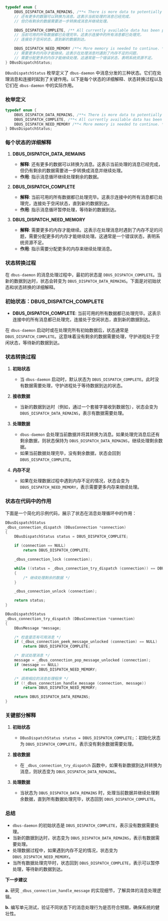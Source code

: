 ```C
typedef enum {
    DBUS_DISPATCH_DATA_REMAINS, /**< There is more data to potentially convert to messages. */
    // 还有更多的数据可以转换为消息。这表示当前处理的消息已经完成，
    // 但仍有剩余的数据需要进一步转换成消息并继续处理。

    DBUS_DISPATCH_COMPLETE, /** All currently available data has been processed. */
    // 当前可用的所有数据都已处理完毕。这表示连接中的所有消息都已处理完，
    // 连接处于空闲状态，直到新的数据到达。

    DBUS_DISPATCH_NEED_MEMORY /**< More memory is needed to continue. */
    // 需要更多的内存才能继续。这表示在处理消息时遇到了内存不足的问题，
    // 需要分配更多的内存才能继续处理。这通常是一个错误状态，表明系统资源不足。
} DBusDispatchStatus;
```

`DBusDispatchStatus` 枚举定义了 `dbus-daemon` 中消息分发的三种状态。它们在处理消息和连接时起到了关键作用。以下是每个状态的详细解释、状态转换过程以及它们在 `dbus-daemon` 中的实际作用。

### 枚举定义

```c
typedef enum {
    DBUS_DISPATCH_DATA_REMAINS, /**< There is more data to potentially convert to messages. */
    DBUS_DISPATCH_COMPLETE, /**< All currently available data has been processed. */
    DBUS_DISPATCH_NEED_MEMORY /**< More memory is needed to continue. */
} DBusDispatchStatus;
```

### 每个状态的详细解释

1. **DBUS_DISPATCH_DATA_REMAINS**
   - **解释**: 还有更多的数据可以转换为消息。这表示当前处理的消息已经完成，但仍有剩余的数据需要进一步转换成消息并继续处理。
   - **作用**: 指示消息循环继续处理剩余的数据。

2. **DBUS_DISPATCH_COMPLETE**
   - **解释**: 当前可用的所有数据都已处理完毕。这表示连接中的所有消息都已处理完，连接处于空闲状态，直到新的数据到达。
   - **作用**: 指示消息循环暂停处理，等待新的数据到达。

3. **DBUS_DISPATCH_NEED_MEMORY**
   - **解释**: 需要更多的内存才能继续。这表示在处理消息时遇到了内存不足的问题，需要分配更多的内存才能继续处理。这通常是一个错误状态，表明系统资源不足。
   - **作用**: 指示需要分配更多的内存来继续处理消息。

### 状态转换过程

在 `dbus-daemon` 的消息处理过程中，最初的状态是 `DBUS_DISPATCH_COMPLETE`。当新的数据到达时，状态会转变为 `DBUS_DISPATCH_DATA_REMAINS`。下面是对初始状态和状态转换的详细解释。

### 初始状态：DBUS_DISPATCH_COMPLETE

- **DBUS_DISPATCH_COMPLETE**: 当前可用的所有数据都已处理完毕。这表示连接中的所有消息都已处理完，连接处于空闲状态，直到新的数据到达。

在 `dbus-daemon` 启动时或在处理完所有初始数据后，状态通常是 `DBUS_DISPATCH_COMPLETE`。这意味着没有剩余的数据需要处理，守护进程处于空闲状态，等待新的数据到达。

### 状态转换过程

1. **初始状态**
   - 当 `dbus-daemon` 启动时，默认状态为 `DBUS_DISPATCH_COMPLETE`。此时没有数据需要处理，守护进程处于等待数据到达的状态。

2. **接收数据**
   - 当新的数据到达时（例如，通过一个套接字接收到数据包），状态会变为 `DBUS_DISPATCH_DATA_REMAINS`，表示有数据需要处理。

3. **处理数据**
   - `dbus-daemon` 会处理当前数据并将其转换为消息。如果处理完消息后还有剩余数据，则状态保持为 `DBUS_DISPATCH_DATA_REMAINS`，继续处理剩余数据。
   - 如果当前数据处理完毕，没有剩余数据，状态会回到 `DBUS_DISPATCH_COMPLETE`。

4. **内存不足**
   - 如果在处理数据过程中遇到内存不足的情况，状态会变为 `DBUS_DISPATCH_NEED_MEMORY`，表示需要更多内存来继续处理。

### 状态在代码中的作用

下面是一个简化的示例代码，展示了状态在消息处理循环中的作用：

```c
DBusDispatchStatus
_dbus_connection_dispatch (DBusConnection *connection)
{
    DBusDispatchStatus status = DBUS_DISPATCH_COMPLETE;

    if (connection == NULL)
        return DBUS_DISPATCH_COMPLETE;

    _dbus_connection_lock (connection);

    while ((status = _dbus_connection_try_dispatch (connection)) == DBUS_DISPATCH_DATA_REMAINS)
    {
        /* 继续处理剩余的数据 */
    }

    _dbus_connection_unlock (connection);

    return status;
}

DBusDispatchStatus
_dbus_connection_try_dispatch (DBusConnection *connection)
{
    DBusMessage *message;

    /* 检查是否有可用消息 */
    if (_dbus_connection_peek_message_unlocked (connection) == NULL)
        return DBUS_DISPATCH_COMPLETE;

    /* 尝试处理消息 */
    message = _dbus_connection_pop_message_unlocked (connection);
    if (message == NULL)
        return DBUS_DISPATCH_NEED_MEMORY;

    /* 调用相应的消息处理程序 */
    if (!_dbus_connection_handle_message (connection, message))
        return DBUS_DISPATCH_NEED_MEMORY;

    return DBUS_DISPATCH_DATA_REMAINS;
}
```

### 关键部分解释

1. **初始状态**
   - `DBusDispatchStatus status = DBUS_DISPATCH_COMPLETE;`：初始化状态为 `DBUS_DISPATCH_COMPLETE`，表示没有剩余数据需要处理。

2. **接收数据**
   - 在 `_dbus_connection_try_dispatch` 函数中，如果有新数据到达并转换为消息，则状态变为 `DBUS_DISPATCH_DATA_REMAINS`。

3. **处理数据**
   - 当状态为 `DBUS_DISPATCH_DATA_REMAINS` 时，处理当前数据并继续处理剩余数据，直到所有数据处理完毕，状态回到 `DBUS_DISPATCH_COMPLETE`。

### 总结

- `dbus-daemon` 的初始状态是 `DBUS_DISPATCH_COMPLETE`，表示没有数据需要处理。
- 当新的数据到达时，状态变为 `DBUS_DISPATCH_DATA_REMAINS`，表示有数据需要处理。
- 处理数据过程中，如果遇到内存不足的情况，状态变为 `DBUS_DISPATCH_NEED_MEMORY`。
- 当所有数据处理完毕时，状态回到 `DBUS_DISPATCH_COMPLETE`，表示可以暂停处理，等待新的数据到达。

**下一步建议**

**a.** 研究 `_dbus_connection_handle_message` 的实现细节，了解具体的消息处理逻辑。

**b.** 编写单元测试，验证不同状态下的消息处理行为是否符合预期，确保系统的健壮性。
